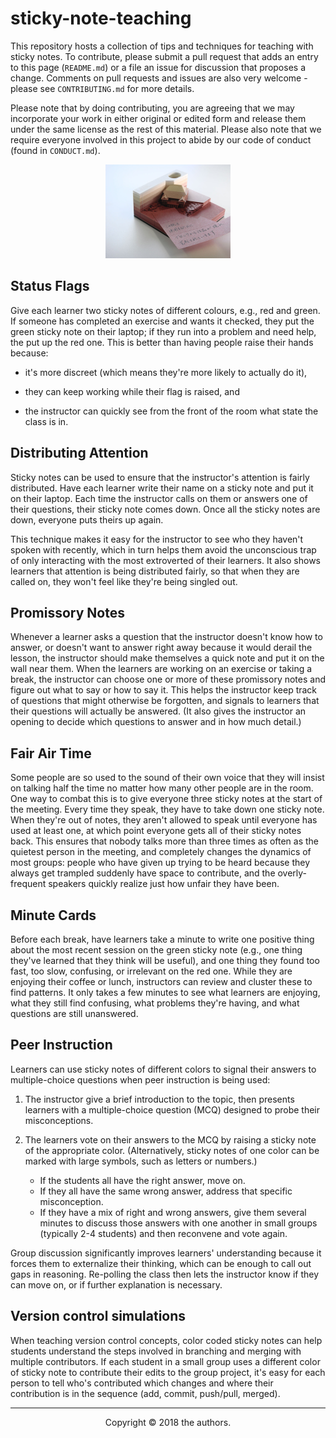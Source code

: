 # sticky-note-teaching

This repository hosts a collection of tips and techniques for teaching
with sticky notes.  To contribute, please submit a pull request that
adds an entry to this page (`README.md`) or a file an issue for
discussion that proposes a change.  Comments on pull requests and
issues are also very welcome - please see `CONTRIBUTING.md` for more
details.

Please note that by doing contributing, you are agreeing that we may
incorporate your work in either original or edited form and release
them under the same license as the rest of this material.  Please also
note that we require everyone involved in this project to abide by our
code of conduct (found in `CONDUCT.md`).

<div align="center">
  <a href="http://www.spoon-tamago.com/2018/01/12/omoshiro-block/"><img width="200px" src="./omoshiro-block-3.jpg" alt="Image from http://www.spoon-tamago.com/2018/01/12/omoshiro-block/" /></a>
</div>

## Status Flags

Give each learner two sticky notes of different colours, e.g., red and
green. If someone has completed an exercise and wants it checked, they
put the green sticky note on their laptop; if they run into a problem
and need help, the put up the red one. This is better than having
people raise their hands because:

*   it's more discreet (which means they're more likely to actually do
    it),

*   they can keep working while their flag is raised, and

*   the instructor can quickly see from the front of the room what state
    the class is in.

## Distributing Attention

Sticky notes can be used to ensure that the instructor's attention is
fairly distributed.  Have each learner write their name on a sticky
note and put it on their laptop.  Each time the instructor calls on
them or answers one of their questions, their sticky note comes down.
Once all the sticky notes are down, everyone puts theirs up again.

This technique makes it easy for the instructor to see who they
haven't spoken with recently, which in turn helps them avoid the
unconscious trap of only interacting with the most extroverted of
their learners.  It also shows learners that attention is being
distributed fairly, so that when they are called on, they won't feel
like they're being singled out.

## Promissory Notes

Whenever a learner asks a question that the instructor doesn't know
how to answer, or doesn't want to answer right away because it would
derail the lesson, the instructor should make themselves a quick note
and put it on the wall near them.  When the learners are working on an
exercise or taking a break, the instructor can choose one or more of
these promissory notes and figure out what to say or how to say it.
This helps the instructor keep track of questions that might otherwise
be forgotten, and signals to learners that their questions will
actually be answered.  (It also gives the instructor an opening to
decide which questions to answer and in how much detail.)

## Fair Air Time

Some people are so used to the sound of their own voice that they will
insist on talking half the time no matter how many other people are in
the room. One way to combat this is to give everyone three sticky
notes at the start of the meeting.  Every time they speak, they have
to take down one sticky note.  When they're out of notes, they aren't
allowed to speak until everyone has used at least one, at which point
everyone gets all of their sticky notes back.  This ensures that
nobody talks more than three times as often as the quietest person in
the meeting, and completely changes the dynamics of most groups:
people who have given up trying to be heard because they always get
trampled suddenly have space to contribute, and the overly-frequent
speakers quickly realize just how unfair they have been.

## Minute Cards

Before each break, have learners take a minute to write one positive
thing about the most recent session on the green sticky note (e.g.,
one thing they've learned that they think will be useful), and one
thing they found too fast, too slow, confusing, or irrelevant on the
red one. While they are enjoying their coffee or lunch, instructors
can review and cluster these to find patterns. It only takes a few
minutes to see what learners are enjoying, what they still find
confusing, what problems they're having, and what questions are still
unanswered.

## Peer Instruction

Learners can use sticky notes of different colors to signal their
answers to multiple-choice questions when peer instruction is being
used:

1.  The instructor give a brief introduction to the topic, then
    presents learners with a multiple-choice question (MCQ) designed
    to probe their misconceptions.

2.  The learners vote on their answers to the MCQ by raising a sticky
    note of the appropriate color.  (Alternatively, sticky notes of
    one color can be marked with large symbols, such as letters or
    numbers.)
    *   If the students all have the right answer, move on.
    *   If they all have the same wrong answer, address that specific
        misconception.
    *   If they have a mix of right and wrong answers, give them
        several minutes to discuss those answers with one another in
        small groups (typically 2-4 students) and then reconvene and
        vote again.

Group discussion significantly improves learners' understanding
because it forces them to externalize their thinking, which can be
enough to call out gaps in reasoning. Re-polling the class then lets
the instructor know if they can move on, or if further explanation is
necessary.

## Version control simulations

When teaching version control concepts, color coded sticky notes
can help students understand the steps involved in branching and
merging with multiple contributors. If each student in a small group
uses a different color of sticky note to contribute their edits to the
group project, it's easy for each person to tell who's contributed 
which changes and where their contribution is in the sequence (add, 
commit, push/pull, merged).



---

<div align="center">
Copyright © 2018 the authors.
</div>
